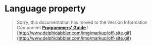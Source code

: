 # Language property #

> Sorry, this documentation has moved to the Version Information Component **[Programmers' Guide](http://wiki.delphidabbler.com/index.php/Docs/TPJVersionInfoLanguage)** ![http://www.delphidabbler.com/img/markup/off-site.gif](http://www.delphidabbler.com/img/markup/off-site.gif)
